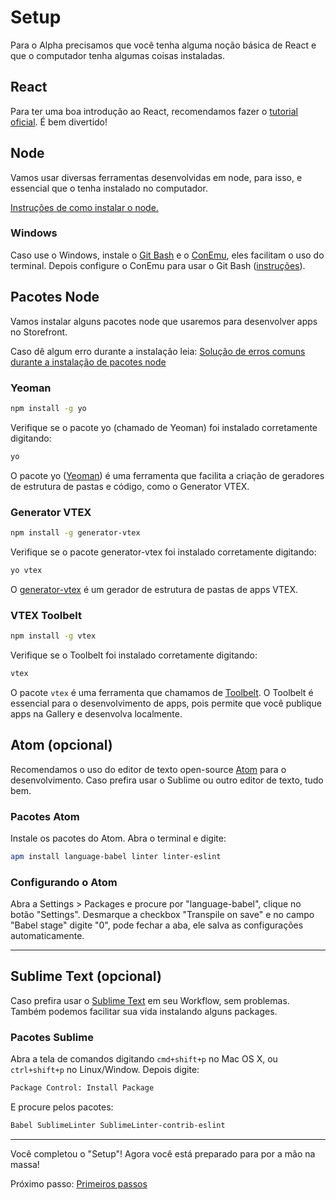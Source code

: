 # Setup

Para o Alpha precisamos que você tenha alguma noção básica de React e que o computador tenha algumas coisas instaladas.

## React

Para ter uma boa introdução ao React, recomendamos fazer o [tutorial oficial](http://facebook.github.io/react/docs/tutorial.html). É bem divertido!

## Node

Vamos usar diversas ferramentas desenvolvidas em node, para isso, e essencial que o tenha instalado no computador.

[Instruções de como instalar o node.](https://gist.github.com/brenoc/534729c806dc0d4ca917)

### Windows

Caso use o Windows, instale o [Git Bash](https://git-for-windows.github.io/) e o [ConEmu](https://conemu.github.io/), eles facilitam o uso do terminal. Depois configure o ConEmu para usar o Git Bash ([instruções](https://gist.github.com/brenoc/fb704b6217fa24e26c97)).

## Pacotes Node

Vamos instalar alguns pacotes node que usaremos para desenvolver apps no Storefront.

Caso dê algum erro durante a instalação leia: [Solução de erros comuns durante a instalação de pacotes node](solucao-de-erros-comuns-durante-a-instalacao-de-pacotes-node.md)

### Yeoman

```sh
npm install -g yo
```

Verifique se o pacote yo (chamado de Yeoman) foi instalado corretamente digitando:

```sh
yo
```

O pacote yo ([Yeoman](http://yeoman.io/)) é uma ferramenta que facilita a criação de geradores de estrutura de pastas e código, como o Generator VTEX.

### Generator VTEX

```sh
npm install -g generator-vtex
```

Verifique se o pacote generator-vtex foi instalado corretamente digitando:

```sh
yo vtex
```

O [generator-vtex](https://github.com/vtex/generator-vtex/) é um gerador de estrutura de pastas de apps VTEX.

### VTEX Toolbelt

```sh
npm install -g vtex
```

Verifique se o Toolbelt foi instalado corretamente digitando:

```sh
vtex
```

O pacote `vtex` é uma ferramenta que chamamos de [Toolbelt](https://github.com/vtex/toolbelt). O Toolbelt é essencial para o desenvolvimento de apps, pois permite que você publique apps na Gallery e desenvolva localmente.

## Atom (opcional)

Recomendamos o uso do editor de texto open-source [Atom](http://atom.io) para o desenvolvimento. Caso prefira usar o Sublime ou outro editor de texto, tudo bem.

### Pacotes Atom

Instale os pacotes do Atom. Abra o terminal e digite:

```sh
apm install language-babel linter linter-eslint
```

### Configurando o Atom

Abra a Settings > Packages e procure por "language-babel", clique no botão "Settings". Desmarque a checkbox "Transpile on save" e no campo "Babel stage" digite "0", pode fechar a aba, ele salva as configurações automaticamente.

---

## Sublime Text (opcional)

Caso prefira usar o [Sublime Text](http://www.sublimetext.com/) em seu Workflow, sem problemas. Também podemos facilitar sua vida instalando alguns packages.

### Pacotes Sublime

Abra a tela de comandos digitando `cmd+shift+p` no Mac OS X, ou `ctrl+shift+p` no Linux/Window. Depois digite:

```sh
Package Control: Install Package
```
E procure pelos pacotes:

```sh
Babel SublimeLinter SublimeLinter-contrib-eslint
```

---

Você completou o "Setup"! Agora você está preparado para por a mão na massa!

Próximo passo: [Primeiros passos](1-primeiros-passos.md)
